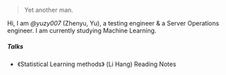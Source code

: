 

> Yet another man.


Hi, I am *@yuzy007* (Zhenyu, Yu), a testing engineer & a Server Operations engineer. I am currently studying Machine Learning.



##### Talks

- 《Statistical Learning methods》 (Li Hang) Reading Notes

[1]: //yuzy007.github.io/2019/01/18/Statistical-learning-methods-c1/
